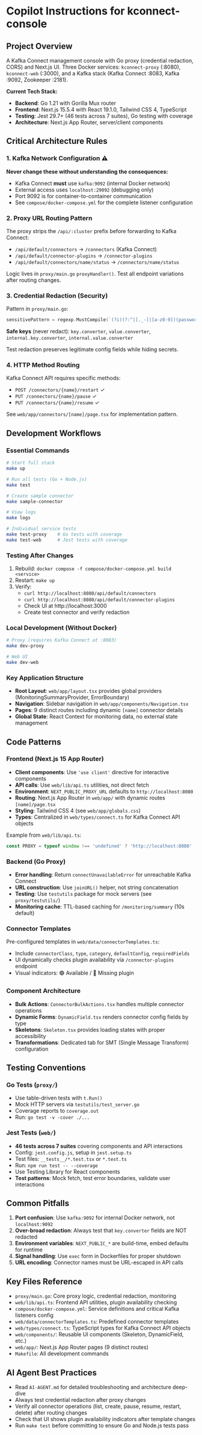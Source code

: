# Copilot Instructions for kconnect-console

## Project Overview
A Kafka Connect management console with Go proxy (credential redaction, CORS) and Next.js UI. Three Docker services: `kconnect-proxy` (:8080), `kconnect-web` (:3000), and a Kafka stack (Kafka Connect :8083, Kafka :9092, Zookeeper :2181).

**Current Tech Stack:**
- **Backend**: Go 1.21 with Gorilla Mux router 
- **Frontend**: Next.js 15.5.4 with React 19.1.0, Tailwind CSS 4, TypeScript
- **Testing**: Jest 29.7+ (46 tests across 7 suites), Go testing with coverage
- **Architecture**: Next.js App Router, server/client components

## Critical Architecture Rules

### 1. Kafka Network Configuration ⚠️
**Never change these without understanding the consequences:**
- Kafka Connect **must** use `kafka:9092` (internal Docker network)
- External access uses `localhost:29092` (debugging only)
- Port 9092 is for container-to-container communication
- See `compose/docker-compose.yml` for the complete listener configuration

### 2. Proxy URL Routing Pattern
The proxy strips the `/api/:cluster` prefix before forwarding to Kafka Connect:
- `/api/default/connectors` → `/connectors` (Kafka Connect)
- `/api/default/connector-plugins` → `/connector-plugins`
- `/api/default/connectors/name/status` → `/connectors/name/status`

Logic lives in `proxy/main.go` `proxyHandler()`. Test all endpoint variations after routing changes.

### 3. Credential Redaction (Security)
Pattern in `proxy/main.go`:
```go
sensitivePattern = regexp.MustCompile(`(?i)(?:^|[._-]|[a-z0-9])(password|secret|api[._-]?key|access[._-]?key|secret[._-]?key|token|credential(s)?)(?:$|[._-]|[a-z0-9])`)
```
**Safe keys** (never redact): `key.converter`, `value.converter`, `internal.key.converter`, `internal.value.converter`

Test redaction preserves legitimate config fields while hiding secrets.

### 4. HTTP Method Routing
Kafka Connect API requires specific methods:
- `POST /connectors/{name}/restart` ✓
- `PUT /connectors/{name}/pause` ✓
- `PUT /connectors/{name}/resume` ✓

See `web/app/connectors/[name]/page.tsx` for implementation pattern.

## Development Workflows

### Essential Commands
```bash
# Start full stack
make up

# Run all tests (Go + Node.js)
make test

# Create sample connector
make sample-connector

# View logs
make logs

# Individual service tests
make test-proxy    # Go tests with coverage
make test-web      # Jest tests with coverage
```

### Testing After Changes
1. Rebuild: `docker compose -f compose/docker-compose.yml build <service>`
2. Restart: `make up`
3. Verify:
   - `curl http://localhost:8080/api/default/connectors`
   - `curl http://localhost:8080/api/default/connector-plugins`
   - Check UI at http://localhost:3000
   - Create test connector and verify redaction

### Local Development (Without Docker)
```bash
# Proxy (requires Kafka Connect at :8083)
make dev-proxy

# Web UI
make dev-web
```

### Key Application Structure
- **Root Layout**: `web/app/layout.tsx` provides global providers (MonitoringSummaryProvider, ErrorBoundary)
- **Navigation**: Sidebar navigation in `web/app/components/Navigation.tsx`
- **Pages**: 9 distinct routes including dynamic `[name]` connector details
- **Global State**: React Context for monitoring data, no external state management

## Code Patterns

### Frontend (Next.js 15 App Router)
- **Client components**: Use `'use client'` directive for interactive components
- **API calls**: Use `web/lib/api.ts` utilities, not direct fetch
- **Environment**: `NEXT_PUBLIC_PROXY_URL` defaults to `http://localhost:8080`
- **Routing**: Next.js App Router in `web/app/` with dynamic routes `[name]/page.tsx`
- **Styling**: Tailwind CSS 4 (see `web/app/globals.css`)
- **Types**: Centralized in `web/types/connect.ts` for Kafka Connect API objects

Example from `web/lib/api.ts`:
```typescript
const PROXY = typeof window !== 'undefined' ? 'http://localhost:8080' : 'http://kconnect-proxy:8080';
```

### Backend (Go Proxy)
- **Error handling**: Return `connectUnavailableError` for unreachable Kafka Connect
- **URL construction**: Use `joinURL()` helper, not string concatenation
- **Testing**: Use `testutils` package for mock servers (see `proxy/testutils/`)
- **Monitoring cache**: TTL-based caching for `/monitoring/summary` (10s default)

### Connector Templates
Pre-configured templates in `web/data/connectorTemplates.ts`:
- Include `connectorClass`, `type`, `category`, `defaultConfig`, `requiredFields`
- UI dynamically checks plugin availability via `/connector-plugins` endpoint
- Visual indicators: 🟢 Available / 🔴 Missing plugin

### Component Architecture
- **Bulk Actions**: `ConnectorBulkActions.tsx` handles multiple connector operations
- **Dynamic Forms**: `DynamicField.tsx` renders connector config fields by type
- **Skeletons**: `Skeleton.tsx` provides loading states with proper accessibility
- **Transformations**: Dedicated tab for SMT (Single Message Transform) configuration

## Testing Conventions

### Go Tests (`proxy/`)
- Use table-driven tests with `t.Run()`
- Mock HTTP servers via `testutils/test_server.go`
- Coverage reports to `coverage.out`
- Run: `go test -v -cover ./...`

### Jest Tests (`web/`)
- **46 tests across 7 suites** covering components and API interactions
- Config: `jest.config.js`, setup in `jest.setup.ts`
- Test files: `__tests__/*.test.tsx` or `*.test.ts`
- Run: `npm run test -- --coverage`
- Use Testing Library for React components
- **Test patterns**: Mock fetch, test error boundaries, validate user interactions

## Common Pitfalls

1. **Port confusion**: Use `kafka:9092` for internal Docker network, not `localhost:9092`
2. **Over-broad redaction**: Always test that `key.converter` fields are NOT redacted
3. **Environment variables**: `NEXT_PUBLIC_*` are build-time, embed defaults for runtime
4. **Signal handling**: Use `exec` form in Dockerfiles for proper shutdown
5. **URL encoding**: Connector names must be URL-escaped in API calls

## Key Files Reference
- `proxy/main.go`: Core proxy logic, credential redaction, monitoring
- `web/lib/api.ts`: Frontend API utilities, plugin availability checking
- `compose/docker-compose.yml`: Service definitions and critical Kafka listeners config
- `web/data/connectorTemplates.ts`: Predefined connector templates
- `web/types/connect.ts`: TypeScript types for Kafka Connect API objects
- `web/components/`: Reusable UI components (Skeleton, DynamicField, etc.)
- `web/app/`: Next.js App Router pages (9 distinct routes)
- `Makefile`: All development commands

## AI Agent Best Practices
- Read `AI-AGENT.md` for detailed troubleshooting and architecture deep-dive
- Always test credential redaction after proxy changes
- Verify all connector operations (list, create, pause, resume, restart, delete) after routing changes
- Check that UI shows plugin availability indicators after template changes
- Run `make test` before committing to ensure Go and Node.js tests pass
